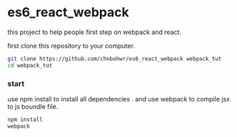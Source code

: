 # es6_react_webpack

this project to help people first step on webpack and react.

first clone this repository to your computer.
```sh
git clone https://github.com/chnbohwr/es6_react_webpack webpack_tut
cd webpack_tut
```

### start
use npm install to install all dependencies . and use webpack to compile jsx to js boundle file.
```sh
npm install
webpack
```
